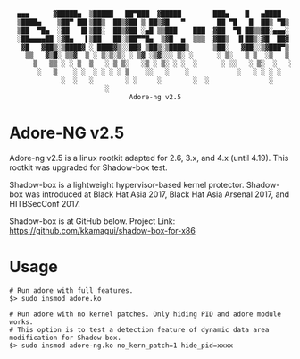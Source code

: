 ```bash
  ▄▄▄      ▓█████▄  ▒█████   ██▀███  ▓█████        ███▄    █   ▄████ 
  ▒████▄    ▒██▀ ██▌▒██▒  ██▒▓██ ▒ ██▒▓█   ▀        ██ ▀█   █  ██▒ ▀█▒ 
  ▒██  ▀█▄  ░██   █▌▒██░  ██▒▓██ ░▄█ ▒▒███    ███  ▓██  ▀█ ██▒▒██░▄▄▄░ 
  ░██▄▄▄▄██ ░▓█▄   ▌▒██   ██░▒██▀▀█▄  ▒▓█  ▄  ▒▒▒  ▓██▒  ▐▌██▒░▓█  ██▓ 
   ▓█   ▓██▒░▒████▓ ░ ████▓▒░░██▓ ▒██▒░▒████▒      ▒██░   ▓██░░▒▓███▀▒ 
    ▒▒   ▓▒█░ ▒▒▓  ▒ ░ ▒░▒░▒░ ░ ▒▓ ░▒▓░░░ ▒░ ░      ░ ▒░   ▒ ▒  ░▒   ▒ 
      ▒   ▒▒ ░ ░ ▒  ▒   ░ ▒ ▒░   ░▒ ░ ▒░ ░ ░  ░      ░ ░░   ░ ▒░  ░   ░ 
 	   ░   ▒    ░ ░  ░ ░ ░ ░ ▒    ░░   ░    ░            ░   ░ ░ ░ ░   ░ 
 	         ░  ░   ░        ░ ░     ░        ░  ░               ░       ░ 
 			            ░                                                       
                              Adore-ng v2.5
```

Adore-NG v2.5
=============

Adore-ng v2.5 is a linux rootkit adapted for 2.6, 3.x, and 4.x (until 4.19). This rootkit was
upgraded for Shadow-box test. 

Shadow-box is a lightweight hypervisor-based kernel protector. Shadow-box was 
introduced at Black Hat Asia 2017, Black Hat Asia Arsenal 2017, and HITBSecConf
2017. 

Shadow-box is at GitHub below.
Project Link: https://github.com/kkamagui/shadow-box-for-x86

Usage
=====
```
# Run adore with full features.
$> sudo insmod adore.ko

# Run adore with no kernel patches. Only hiding PID and adore module works.
# This option is to test a detection feature of dynamic data area modification for Shadow-box.
$> sudo insmod adore-ng.ko no_kern_patch=1 hide_pid=xxxx
```
